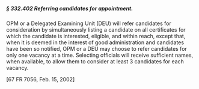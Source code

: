##### § 332.402 Referring candidates for appointment. #####

OPM or a Delegated Examining Unit (DEU) will refer candidates for consideration by simultaneously listing a candidate on all certificates for which the candidate is interested, eligible, and within reach, except that, when it is deemed in the interest of good administration and candidates have been so notified, OPM or a DEU may choose to refer candidates for only one vacancy at a time. Selecting officials will receive sufficient names, when available, to allow them to consider at least 3 candidates for each vacancy.

[67 FR 7056, Feb. 15, 2002]